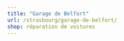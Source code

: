 ```yaml
---
title: "Garage de Belfort"
url: /strasbourg/garage-de-belfort/
shop: réparation de voitures
---
```


